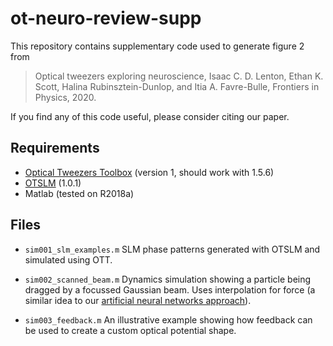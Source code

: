 # ot-neuro-review-supp
This repository contains supplementary code used to generate figure 2 from

> Optical tweezers exploring neuroscience,
> Isaac C. D. Lenton, Ethan K. Scott, Halina Rubinsztein-Dunlop, and Itia A. Favre-Bulle,
> Frontiers in Physics, 2020.

If you find any of this code useful, please consider citing our paper.


Requirements
------------

  * [Optical Tweezers Toolbox](https://github.com/ilent2/ott) (version 1, should work with 1.5.6)
  * [OTSLM](https://github.com/ilent2/otslm) (1.0.1)
  * Matlab (tested on R2018a)

Files
-----

  * `sim001_slm_examples.m` SLM phase patterns generated with OTSLM and simulated using OTT.
  
  * `sim002_scanned_beam.m` Dynamics simulation showing a particle being dragged by a
    focussed Gaussian beam.  Uses interpolation for force (a similar idea to our
    [artificial neural networks approach](https://doi.org/10.1088/2632-2153/abae76)).
    
  * `sim003_feedback.m` An illustrative example showing how feedback can be used to
    create a custom optical potential shape.
